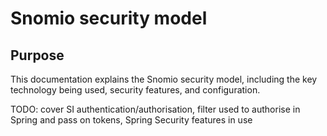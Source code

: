 # Snomio security model

## Purpose

This documentation explains the Snomio security model, including the key technology being used,
security features, and configuration.

TODO: cover SI authentication/authorisation, filter used to authorise in Spring and pass on tokens,
Spring Security features in use